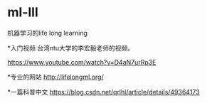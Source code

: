 # ml-lll
机器学习的life long learning

*入门视频
台湾ntu大学的李宏毅老师的视频。

https://www.youtube.com/watch?v=D4aN7urRp3E

*专业的网站
http://lifelongml.org/

*一篇科普中文
https://blog.csdn.net/qrlhl/article/details/49364173
